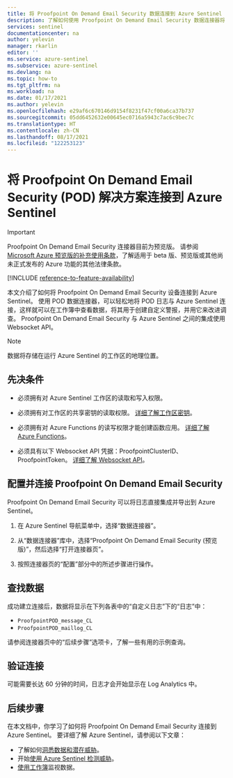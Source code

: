 ```yaml
---
title: 将 Proofpoint On Demand Email Security 数据连接到 Azure Sentinel | Microsoft Docs
description: 了解如何使用 Proofpoint On Demand Email Security 数据连接器将 POD Email Security 日志拉取到 Azure Sentinel。 在工作簿中查看 POD Email Security 数据，创建警报，并改进调查。
services: sentinel
documentationcenter: na
author: yelevin
manager: rkarlin
editor: ''
ms.service: azure-sentinel
ms.subservice: azure-sentinel
ms.devlang: na
ms.topic: how-to
ms.tgt_pltfrm: na
ms.workload: na
ms.date: 01/17/2021
ms.author: yelevin
ms.openlocfilehash: e29af6c670146d9154f8231f47cf00a6ca37b737
ms.sourcegitcommit: 05dd6452632e00645ec0716a5943c7ac6c9bec7c
ms.translationtype: HT
ms.contentlocale: zh-CN
ms.lasthandoff: 08/17/2021
ms.locfileid: "122253123"
---
```

# <a name="connect-your-proofpoint-on-demand-email-security-pod-solution-to-azure-sentinel"></a>将 Proofpoint On Demand Email Security (POD) 解决方案连接到 Azure Sentinel

> [!IMPORTANT]
> Proofpoint On Demand Email Security 连接器目前为预览版。 请参阅 [Microsoft Azure 预览版的补充使用条款](https://azure.microsoft.com/support/legal/preview-supplemental-terms/)，了解适用于 beta 版、预览版或其他尚未正式发布的 Azure 功能的其他法律条款。

[!INCLUDE [reference-to-feature-availability](includes/reference-to-feature-availability.md)]

本文介绍了如何将 Proofpoint On Demand Email Security 设备连接到 Azure Sentinel。 使用 POD 数据连接器，可以轻松地将 POD 日志与 Azure Sentinel 连接，这样就可以在工作簿中查看数据，将其用于创建自定义警报，并用它来改进调查。  Proofpoint On Demand Email Security 与 Azure Sentinel 之间的集成使用 Websocket API。

> [!NOTE]
> 数据将存储在运行 Azure Sentinel 的工作区的地理位置。

## <a name="prerequisites"></a>先决条件

- 必须拥有对 Azure Sentinel 工作区的读取和写入权限。

- 必须拥有对工作区的共享密钥的读取权限。 [详细了解工作区密钥](../azure-monitor/agents/log-analytics-agent.md#workspace-id-and-key)。

- 必须拥有对 Azure Functions 的读写权限才能创建函数应用。 [详细了解 Azure Functions](../azure-functions/index.yml)。

- 必须具有以下 Websocket API 凭据：ProofpointClusterID、ProofpointToken。 [详细了解 Websocket API](https://proofpointcommunities.force.com/community/s/article/Proofpoint-on-Demand-Pod-Log-API)。

## <a name="configure-and-connect-proofpoint-on-demand-email-security"></a>配置并连接 Proofpoint On Demand Email Security

Proofpoint On Demand Email Security 可以将日志直接集成并导出到 Azure Sentinel。

1. 在 Azure Sentinel 导航菜单中，选择“数据连接器”。

1. 从“数据连接器”库中，选择“Proofpoint On Demand Email Security (预览版)”，然后选择“打开连接器页”。  

1. 按照连接器页的“配置”部分中的所述步骤进行操作。

## <a name="find-your-data"></a>查找数据

成功建立连接后，数据将显示在下列各表中的“自定义日志”下的“日志”中：
- `ProofpointPOD_message_CL`
- `ProofpointPOD_maillog_CL`

请参阅连接器页中的“后续步骤”选项卡，了解一些有用的示例查询。

## <a name="validate-connectivity"></a>验证连接

可能需要长达 60 分钟的时间，日志才会开始显示在 Log Analytics 中。

## <a name="next-steps"></a>后续步骤

在本文档中，你学习了如何将 Proofpoint On Demand Email Security 连接到 Azure Sentinel。 要详细了解 Azure Sentinel，请参阅以下文章：

- 了解如何[洞悉数据和潜在威胁](get-visibility.md)。
- 开始[使用 Azure Sentinel 检测威胁](detect-threats-built-in.md)。
- [使用工作簿](monitor-your-data.md)监视数据。